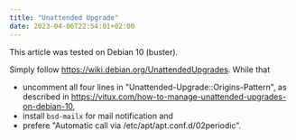 ```yaml
---
title: "Unattended Upgrade"
date: 2023-04-06T22:54:01+02:00
---
```


This article was tested on Debian 10 (buster).

Simply follow https://wiki.debian.org/UnattendedUpgrades. While that

- uncomment all four lines in "Unattended-Upgrade::Origins-Pattern", as described in https://vitux.com/how-to-manage-unattended-upgrades-on-debian-10,
- install `bsd-mailx` for mail notification and
- prefere "Automatic call via /etc/apt/apt.conf.d/02periodic".